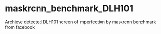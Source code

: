 # maskrcnn_benchmark_DLH101
Archieve detected DLH101 screen of imperfection by maskrcnn benchmark from facebook
